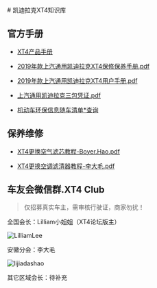 ﻿﻿﻿﻿# 凯迪拉克XT4知识库## 官方手册- [XT4产品手册](https://github.com/alex102400/xt4/blob/master/cadillac/xt4%E4%BA%A7%E5%93%81%E6%89%8B%E5%86%8C.pdf)- [2019年款上汽通用凯迪拉克XT4保修保养手册.pdf](https://github.com/alex102400/xt4/blob/master/cadillac/2019%E5%B9%B4%E6%AC%BE%E4%B8%8A%E6%B1%BD%E9%80%9A%E7%94%A8%E5%87%AF%E8%BF%AA%E6%8B%89%E5%85%8BXT4%E4%BF%9D%E4%BF%AE%E4%BF%9D%E5%85%BB%E6%89%8B%E5%86%8C.pdf)- [2019年款上汽通用凯迪拉克XT4用户手册.pdf](https://github.com/alex102400/xt4/blob/master/cadillac/2019%E5%B9%B4%E6%AC%BE%E4%B8%8A%E6%B1%BD%E9%80%9A%E7%94%A8%E5%87%AF%E8%BF%AA%E6%8B%89%E5%85%8BXT4%E7%94%A8%E6%88%B7%E6%89%8B%E5%86%8C.pdf)- [上汽通用凯迪拉克三包凭证.pdf](https://github.com/alex102400/xt4/blob/master/cadillac/%E4%B8%8A%E6%B1%BD%E9%80%9A%E7%94%A8%E5%87%AF%E8%BF%AA%E6%8B%89%E5%85%8B%E4%B8%89%E5%8C%85%E5%87%AD%E8%AF%81.pdf)- [机动车环保信息随车清单*查询](http://info.vecc.org.cn/ve/vin/index)    ## 保养维修- [XT4更换空气滤芯教程-Boyer.Hao.pdf](https://github.com/alex102400/xt4/blob/master/maintenance/XT4%E6%9B%B4%E6%8D%A2%E7%A9%BA%E6%B0%94%E6%BB%A4%E8%8A%AF%E6%95%99%E7%A8%8B-Boyer.Hao.pdf)- [XT4更换空调滤清器教程-李大毛.pdf](https://github.com/alex102400/xt4/blob/master/maintenance/XT4%E6%9B%B4%E6%8D%A2%E7%A9%BA%E8%B0%83%E6%BB%A4%E6%B8%85%E5%99%A8%E6%95%99%E7%A8%8B-%E6%9D%8E%E5%A4%A7%E6%AF%9B.pdf)## 车友会微信群.XT4 Club> 仅招募真实车主，需审核行驶证，商家勿扰！全国会长：Lilliam小姐姐（XT4论坛版主）![LilliamLee](https://user-images.githubusercontent.com/12932086/70526465-9e148780-1b84-11ea-8b88-f41ba81c7737.jpg)安徽分会：李大毛![lijiadashao](https://user-images.githubusercontent.com/12932086/70526464-9d7bf100-1b84-11ea-8fb8-54f3a670f47e.jpg)其它区域会长：待补充